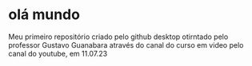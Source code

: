 # olá mundo
 Meu primeiro repositório criado pelo github desktop otirntado pelo professor Gustavo Guanabara através do canal do curso em video pelo canal do youtube, em 11.07.23
